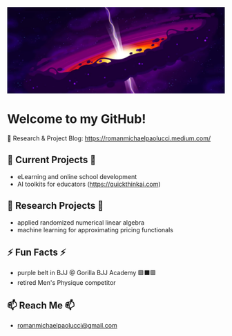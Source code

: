<img src="void.jpeg" style="object-fit: cover; width:1200px; height:200px;"/>

# Welcome to my GitHub!

💬 Research & Project Blog: https://romanmichaelpaolucci.medium.com/

## 🌱 Current Projects 🌱
-  eLearning and online school development
-  AI toolkits for educators (https://quickthinkai.com)

## 🔭 Research Projects 🔭
- applied randomized numerical linear algebra
- machine learning for approximating pricing functionals

## ⚡ Fun Facts ⚡
- purple belt in BJJ @ Gorilla BJJ Academy 🟪⬛🟪
- retired Men's Physique competitor

## 📫 Reach Me 📫
- romanmichaelpaolucci@gmail.com

<!--
**romanmichaelpaolucci/RomanMichaelPaolucci** is a ✨ _special_ ✨ repository because its `README.md` (this file) appears on your GitHub profile.

Here are some ideas to get you started:

- 🔭 I’m currently working on ...
- 🌱 I’m currently learning ...
- 👯 I’m looking to collaborate on ...
- 🤔 I’m looking for help with ...
- 💬 Ask me about ...
- 📫 How to reach me: ...
- 😄 Pronouns: ...
- ⚡ Fun fact: ...
-->
